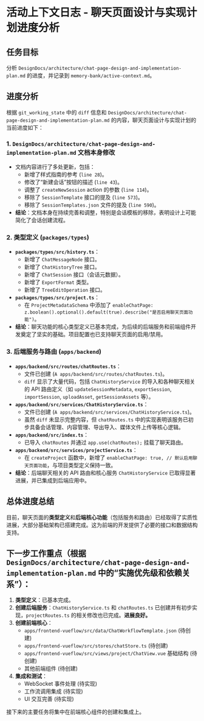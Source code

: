 # 活动上下文日志 - 聊天页面设计与实现计划进度分析

## 任务目标
分析 `DesignDocs/architecture/chat-page-design-and-implementation-plan.md` 的进度，并记录到 `memory-bank/active-context.md`。

## 进度分析

根据 `git_working_state` 中的 `diff` 信息和 `DesignDocs/architecture/chat-page-design-and-implementation-plan.md` 的内容，聊天页面设计与实现计划的当前进度如下：

### 1. `DesignDocs/architecture/chat-page-design-and-implementation-plan.md` 文档本身修改
*   文档内容进行了多处更新，包括：
    *   新增了样式指南的参考 (`line 28`)。
    *   修改了“新建会话”按钮的描述 (`line 43`)。
    *   调整了 `createNewSession` action 的参数 (`line 114`)。
    *   移除了 `SessionTemplate` 接口的提及 (`line 573`)。
    *   移除了 `SessionTemplates.json` 文件的提及 (`line 590`)。
*   **结论**：文档本身在持续完善和调整，特别是会话模板的移除，表明设计上可能简化了会话创建流程。

### 2. 类型定义 (`packages/types`)
*   **`packages/types/src/history.ts`**：
    *   新增了 `ChatMessageNode` 接口。
    *   新增了 `ChatHistoryTree` 接口。
    *   新增了 `ChatSession` 接口（会话元数据）。
    *   新增了 `ExportFormat` 类型。
    *   新增了 `TreeEditOperation` 接口。
*   **`packages/types/src/project.ts`**：
    *   在 `ProjectMetadataSchema` 中添加了 `enableChatPage: z.boolean().optional().default(true).describe("是否启用聊天页面功能")`。
*   **结论**：聊天功能的核心类型定义已基本完成，为后续的后端服务和前端组件开发奠定了坚实的基础。项目配置也已支持聊天页面的启用/禁用。

### 3. 后端服务与路由 (`apps/backend`)
*   **`apps/backend/src/routes/chatRoutes.ts`**：
    *   文件已创建 (`A apps/backend/src/routes/chatRoutes.ts`)。
    *   `diff` 显示了大量代码，包括 `ChatHistoryService` 的导入和各种聊天相关的 API 路由定义（如 `updateSessionMetadata`, `exportSession`, `importSession`, `uploadAsset`, `getSessionAssets` 等）。
*   **`apps/backend/src/services/ChatHistoryService.ts`**：
    *   文件已创建 (`A apps/backend/src/services/ChatHistoryService.ts`)。
    *   虽然 `diff` 未显示完整内容，但 `chatRoutes.ts` 中的实现表明该服务已初步具备会话管理、内容管理、导出导入、媒体文件上传等核心逻辑。
*   **`apps/backend/src/index.ts`**：
    *   已导入 `chatRoutes` 并通过 `app.use(chatRoutes);` 挂载了聊天路由。
*   **`apps/backend/src/services/projectService.ts`**：
    *   在 `createProject` 函数中，新增了 `enableChatPage: true, // 默认启用聊天页面功能`，与项目类型定义保持一致。
*   **结论**：后端聊天相关的 API 路由和核心服务 `ChatHistoryService` 已取得显著进展，并已集成到后端应用中。

## 总体进度总结

目前，聊天页面的**类型定义**和**后端核心功能**（包括服务和路由）已经取得了实质性进展，大部分基础架构已搭建完成。这为前端的开发提供了必要的接口和数据结构支持。

## 下一步工作重点（根据 `DesignDocs/architecture/chat-page-design-and-implementation-plan.md` 中的“实施优先级和依赖关系”）：

1.  **类型定义**：已基本完成。
2.  **创建后端服务**：`ChatHistoryService.ts` 和 `chatRoutes.ts` 已创建并有初步实现，`projectRoutes.ts` 的相关修改也已完成。**进展良好。**
3.  **创建前端核心**：
    *   `apps/frontend-vueflow/src/data/ChatWorkflowTemplate.json` (待创建)
    *   `apps/frontend-vueflow/src/stores/chatStore.ts` (待创建)
    *   `apps/frontend-vueflow/src/views/project/ChatView.vue` 基础结构 (待创建)
    *   其他前端组件 (待创建)
4.  **集成和测试**：
    *   WebSocket 事件处理 (待实现)
    *   工作流调用集成 (待实现)
    *   UI 交互完善 (待实现)

接下来的主要任务将集中在前端核心组件的创建和集成上。